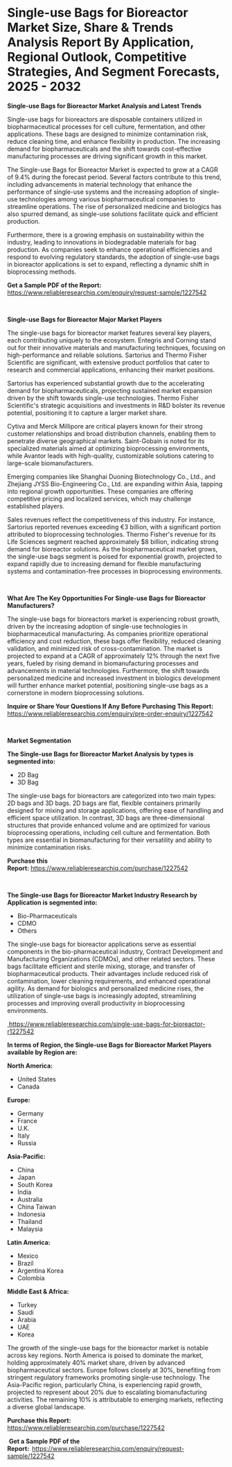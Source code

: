 <p><h1>Single-use Bags for Bioreactor Market Size, Share & Trends Analysis Report By Application, Regional Outlook, Competitive Strategies, And Segment Forecasts, 2025 - 2032</h1></p><p><strong>Single-use Bags for Bioreactor Market Analysis and Latest Trends</strong></p>
<p><p>Single-use bags for bioreactors are disposable containers utilized in biopharmaceutical processes for cell culture, fermentation, and other applications. These bags are designed to minimize contamination risk, reduce cleaning time, and enhance flexibility in production. The increasing demand for biopharmaceuticals and the shift towards cost-effective manufacturing processes are driving significant growth in this market.</p><p>The Single-use Bags for Bioreactor Market is expected to grow at a CAGR of 9.4% during the forecast period. Several factors contribute to this trend, including advancements in material technology that enhance the performance of single-use systems and the increasing adoption of single-use technologies among various biopharmaceutical companies to streamline operations. The rise of personalized medicine and biologics has also spurred demand, as single-use solutions facilitate quick and efficient production.</p><p>Furthermore, there is a growing emphasis on sustainability within the industry, leading to innovations in biodegradable materials for bag production. As companies seek to enhance operational efficiencies and respond to evolving regulatory standards, the adoption of single-use bags in bioreactor applications is set to expand, reflecting a dynamic shift in bioprocessing methods.</p></p>
<p><strong>Get a Sample PDF of the Report:&nbsp;</strong> <a href="https://www.reliableresearchiq.com/enquiry/request-sample/1227542?utm_campaign=2580&utm_medium=2&utm_source=Github&utm_content=ia&utm_term=14042025&utm_id=single-use-bags-for-bioreactor">https://www.reliableresearchiq.com/enquiry/request-sample/1227542</a></p>
<p>&nbsp;</p>
<p><strong>Single-use Bags for Bioreactor Major Market Players</strong></p>
<p><p>The single-use bags for bioreactor market features several key players, each contributing uniquely to the ecosystem. Entegris and Corning stand out for their innovative materials and manufacturing techniques, focusing on high-performance and reliable solutions. Sartorius and Thermo Fisher Scientific are significant, with extensive product portfolios that cater to research and commercial applications, enhancing their market positions.</p><p>Sartorius has experienced substantial growth due to the accelerating demand for biopharmaceuticals, projecting sustained market expansion driven by the shift towards single-use technologies. Thermo Fisher Scientific's strategic acquisitions and investments in R&D bolster its revenue potential, positioning it to capture a larger market share.</p><p>Cytiva and Merck Millipore are critical players known for their strong customer relationships and broad distribution channels, enabling them to penetrate diverse geographical markets. Saint-Gobain is noted for its specialized materials aimed at optimizing bioprocessing environments, while Avantor leads with high-quality, customizable solutions catering to large-scale biomanufacturers.</p><p>Emerging companies like Shanghai Duoning Biotechnology Co., Ltd., and Zhejiang JYSS Bio-Engineering Co., Ltd. are expanding within Asia, tapping into regional growth opportunities. These companies are offering competitive pricing and localized services, which may challenge established players.</p><p>Sales revenues reflect the competitiveness of this industry. For instance, Sartorius reported revenues exceeding €3 billion, with a significant portion attributed to bioprocessing technologies. Thermo Fisher's revenue for its Life Sciences segment reached approximately $8 billion, indicating strong demand for bioreactor solutions. As the biopharmaceutical market grows, the single-use bags segment is poised for exponential growth, projected to expand rapidly due to increasing demand for flexible manufacturing systems and contamination-free processes in bioprocessing environments.</p></p>
<p>&nbsp;</p>
<p><strong>What Are The Key Opportunities For Single-use Bags for Bioreactor Manufacturers?</strong></p>
<p><p>The single-use bags for bioreactors market is experiencing robust growth, driven by the increasing adoption of single-use technologies in biopharmaceutical manufacturing. As companies prioritize operational efficiency and cost reduction, these bags offer flexibility, reduced cleaning validation, and minimized risk of cross-contamination. The market is projected to expand at a CAGR of approximately 12% through the next five years, fueled by rising demand in biomanufacturing processes and advancements in material technologies. Furthermore, the shift towards personalized medicine and increased investment in biologics development will further enhance market potential, positioning single-use bags as a cornerstone in modern bioprocessing solutions.</p></p>
<p><strong>Inquire or Share Your Questions If Any Before Purchasing This Report:</strong> <a href="https://www.reliableresearchiq.com/enquiry/pre-order-enquiry/1227542?utm_campaign=2580&utm_medium=2&utm_source=Github&utm_content=ia&utm_term=14042025&utm_id=single-use-bags-for-bioreactor">https://www.reliableresearchiq.com/enquiry/pre-order-enquiry/1227542</a></p>
<p>&nbsp;</p>
<p><strong>Market Segmentation</strong></p>
<p><strong>The Single-use Bags for Bioreactor Market Analysis by types is segmented into:</strong></p>
<p><ul><li>2D Bag</li><li>3D Bag</li></ul></p>
<p><p>The single-use bags for bioreactors are categorized into two main types: 2D bags and 3D bags. 2D bags are flat, flexible containers primarily designed for mixing and storage applications, offering ease of handling and efficient space utilization. In contrast, 3D bags are three-dimensional structures that provide enhanced volume and are optimized for various bioprocessing operations, including cell culture and fermentation. Both types are essential in biomanufacturing for their versatility and ability to minimize contamination risks.</p></p>
<p><strong>Purchase this Report:&nbsp;</strong><a href="https://www.reliableresearchiq.com/purchase/1227542?utm_campaign=2580&utm_medium=2&utm_source=Github&utm_content=ia&utm_term=14042025&utm_id=single-use-bags-for-bioreactor">https://www.reliableresearchiq.com/purchase/1227542</a></p>
<p>&nbsp;</p>
<p><strong>The Single-use Bags for Bioreactor Market Industry Research by Application is segmented into:</strong></p>
<p><ul><li>Bio-Pharmaceuticals</li><li>CDMO</li><li>Others</li></ul></p>
<p><p>The single-use bags for bioreactor applications serve as essential components in the bio-pharmaceutical industry, Contract Development and Manufacturing Organizations (CDMOs), and other related sectors. These bags facilitate efficient and sterile mixing, storage, and transfer of biopharmaceutical products. Their advantages include reduced risk of contamination, lower cleaning requirements, and enhanced operational agility. As demand for biologics and personalized medicine rises, the utilization of single-use bags is increasingly adopted, streamlining processes and improving overall productivity in bioprocessing environments.</p></p>
<p><a href="https://www.reliableresearchiq.com/single-use-bags-for-bioreactor-r1227542?utm_campaign=2580&utm_medium=2&utm_source=Github&utm_content=ia&utm_term=14042025&utm_id=single-use-bags-for-bioreactor">&nbsp;https://www.reliableresearchiq.com/single-use-bags-for-bioreactor-r1227542</a></p>
<p><strong>In terms of Region, the Single-use Bags for Bioreactor Market Players available by Region are:</strong></p>
<p>
    <p> <strong> North America: </strong>
        <ul>
            <li>United States</li>
            <li>Canada</li>
        </ul>
        </p> 
    <p> <strong> Europe: </strong>
        <ul>
            <li>Germany</li>
            <li>France</li>
            <li>U.K.</li>
            <li>Italy</li>
            <li>Russia</li>
        </ul>
        </p> 
    <p> <strong> Asia-Pacific: </strong>
        <ul>
            <li>China</li>
            <li>Japan</li>
            <li>South Korea</li>
            <li>India</li>
            <li>Australia</li>
            <li>China Taiwan</li>
            <li>Indonesia</li>
            <li>Thailand</li>
            <li>Malaysia</li>
        </ul>
        </p> 
    <p> <strong> Latin America: </strong>
        <ul>
            <li>Mexico</li>
            <li>Brazil</li>
            <li>Argentina Korea</li>
            <li>Colombia</li>
        </ul>
        </p> 
    <p> <strong> Middle East & Africa: </strong>
        <ul>
            <li>Turkey</li>
            <li>Saudi</li>
            <li>Arabia</li>
            <li>UAE</li>
            <li>Korea</li>
        </ul>
    </p>
    </p>
<p><p>The growth of the single-use bags for the bioreactor market is notable across key regions. North America is poised to dominate the market, holding approximately 40% market share, driven by advanced biopharmaceutical sectors. Europe follows closely at 30%, benefiting from stringent regulatory frameworks promoting single-use technology. The Asia-Pacific region, particularly China, is experiencing rapid growth, projected to represent about 20% due to escalating biomanufacturing activities. The remaining 10% is attributable to emerging markets, reflecting a diverse global landscape.</p></p>
<p><strong>Purchase this Report: </strong><a href="https://www.reliableresearchiq.com/purchase/1227542?utm_campaign=2580&utm_medium=2&utm_source=Github&utm_content=ia&utm_term=14042025&utm_id=single-use-bags-for-bioreactor">https://www.reliableresearchiq.com/purchase/1227542</a></p>
<p>&nbsp;<strong>Get a Sample PDF of the Report:&nbsp;&nbsp;</strong><a href="https://www.reliableresearchiq.com/enquiry/request-sample/1227542?utm_campaign=2580&utm_medium=2&utm_source=Github&utm_content=ia&utm_term=14042025&utm_id=single-use-bags-for-bioreactor">https://www.reliableresearchiq.com/enquiry/request-sample/1227542</a></p>
<p><strong></strong></p>
<p><p></p><p></p><p></p></p>